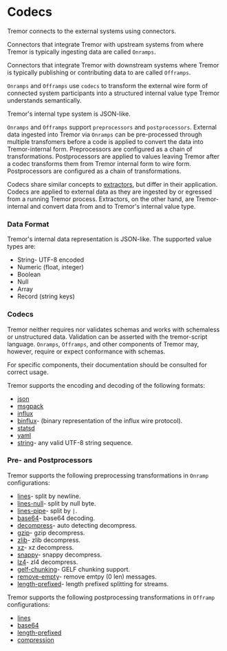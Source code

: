 # Codecs

Tremor connects to the external systems using connectors.

Connectors that integrate Tremor with upstream systems from where Tremor is typically ingesting data are called `Onramps`.

Connectors that integrate Tremor with downstream systems where Tremor is typically publishing or contributing data to are called `Offramps`.

`Onramps` and `Offramps` use `codecs` to transform the external wire form of connected system participants into a structured internal value type Tremor understands semantically.

Tremor's internal type system is JSON-like.

`Onramps` and `Offramps` support `preprocessors` and `postprocessors`. External data ingested into Tremor via `Onramps` can be pre-processed through multiple transfomers before a code is applied to convert the data into Tremor-internal form. Preprocessors are configured as a chain of transformations. Postprocessors
are applied to values leaving Tremor after a codec transforms them from Tremor internal form to wire form. Postprocessors are configured as a chain of transformations.

Codecs share similar concepts to [extractors](/docs/extractors/overview), but differ in their application. Codecs are applied to external data as they are ingested by or egressed from a running Tremor process.
Extractors, on the other hand, are Tremor-internal and convert data from and to Tremor's internal value type.

### Data Format

Tremor's internal data representation is JSON-like. The supported value types are:

* String- UTF-8 encoded
* Numeric (float, integer)
* Boolean
* Null
* Array
* Record (string keys)

### Codecs

Tremor neither requires nor validates schemas and works with schemaless or unstructured data. Validation can be asserted with the tremor-script language. `Onramps`, `Offramps`, and other components of Tremor may, however, require or expect conformance with schemas.

For specific components, their documentation should be consulted for correct usage.

Tremor supports the encoding and decoding of the following formats:

* [json](../connectors/codecs#json)
* [msgpack](../connectors/codecs#msgpack)
* [influx](../connectors/codecs#influx)
* [binflux](../connectors/codecs#binflux)- (binary representation of the influx wire protocol).
* [statsd](../connectors/codecs#statsd)
* [yaml](../connectors/codecs#yaml)
* [string](../connectors/codecs#string)- any valid UTF-8 string sequence.

<h3 class="section-head" id="h-concept"><a href="#h-codecs"></a>Pre- and Postprocessors</h3>

Tremor supports the following preprocessing transformations in `Onramp` configurations:

* [lines](../connectors/preprocessors/#lines)- split by newline.
* [lines-null](../connectors/preprocessors/#lines-null)- split by null byte.
* [lines-pipe](../connectors/preprocessors/#lines-pipe)- split by `|`.
* [base64](../connectors/preprocessors/#base64)- base64 decoding.
* [decompress](../connectors/preprocessors/#decompress)- auto detecting decompress.
* [gzip](../connectors/preprocessors/#gzip)- gzip decompress.
* [zlib](../connectors/preprocessors/#zlib)- zlib decompress.
* [xz](../connectors/preprocessors/#xz)- xz decompress.
* [snappy](../connectors/preprocessors/#snappy)- snappy decompress.
* [lz4](../connectors/preprocessors/#lz4)- zl4 decompress.
* [gelf-chunking](../connectors/preprocessors/#gelf-chunking)- GELF chunking support.
* [remove-empty](../connectors/preprocessors/#remove-empty)- remove emtpy (0 len) messages.
* [length-prefixed](../connectors/preprocessors#length-prefixed)- length prefixed splitting for streams.

Tremor supports the following postprocessing transformations in `Offramp` configurations:

* [lines](../connectors/postprocessors/#lines)
* [base64](../connectors/postprocessors/#base64)
* [length-prefixed](../connectors/postprocessors#length-prefixed)
* [compression](../connectors/postprocessors/#compression)
